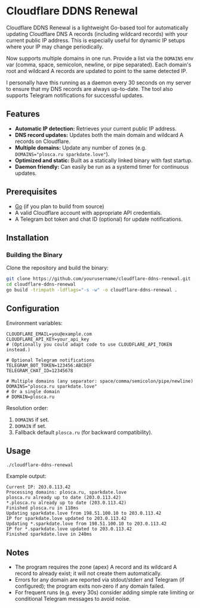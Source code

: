 # Cloudflare DDNS Renewal

Cloudflare DDNS Renewal is a lightweight Go-based tool for automatically updating Cloudflare DNS A records (including wildcard records) with your current public IP address. This is especially useful for dynamic IP setups where your IP may change periodically.

Now supports multiple domains in one run. Provide a list via the `DOMAINS` env var (comma, space, semicolon, newline, or pipe separated). Each domain's root and wildcard A records are updated to point to the same detected IP.

I personally have this running as a daemon every 30 seconds on my server to ensure that my DNS records are always up-to-date. The tool also supports Telegram notifications for successful updates.

## Features

- **Automatic IP detection:** Retrieves your current public IP address.
- **DNS record updates:** Updates both the main domain and wildcard A records on Cloudflare.
- **Multiple domains:** Update any number of zones (e.g. `DOMAINS="plosca.ru sparkdate.love"`).
- **Optimized and static:** Built as a statically linked binary with fast startup.
- **Daemon friendly:** Can easily be run as a systemd timer for continuous updates.

## Prerequisites

- [Go](https://golang.org/dl/) (if you plan to build from source)
- A valid Cloudflare account with appropriate API credentials.
- A Telegram bot token and chat ID (optional) for update notifications.

## Installation

### Building the Binary

Clone the repository and build the binary:

```bash
git clone https://github.com/yourusername/cloudflare-ddns-renewal.git
cd cloudflare-ddns-renewal
go build -trimpath -ldflags="-s -w" -o cloudflare-ddns-renewal .

```

## Configuration

Environment variables:

```dotenv
CLOUDFLARE_EMAIL=you@example.com
CLOUDFLARE_API_KEY=your_api_key
# (Optionally you could adapt code to use CLOUDFLARE_API_TOKEN instead.)

# Optional Telegram notifications
TELEGRAM_BOT_TOKEN=123456:ABCDEF
TELEGRAM_CHAT_ID=12345678

# Multiple domains (any separator: space/comma/semicolon/pipe/newline)
DOMAINS="plosca.ru sparkdate.love"
# Or a single domain
# DOMAIN=plosca.ru
```

Resolution order:
1. `DOMAINS` if set.
2. `DOMAIN` if set.
3. Fallback default `plosca.ru` (for backward compatibility).

## Usage

```bash
./cloudflare-ddns-renewal
```

Example output:

```
Current IP: 203.0.113.42
Processing domains: plosca.ru, sparkdate.love
plosca.ru already up to date (203.0.113.42)
*.plosca.ru already up to date (203.0.113.42)
Finished plosca.ru in 118ms
Updating sparkdate.love from 198.51.100.10 to 203.0.113.42
IP for sparkdate.love updated to 203.0.113.42
Updating *.sparkdate.love from 198.51.100.10 to 203.0.113.42
IP for *.sparkdate.love updated to 203.0.113.42
Finished sparkdate.love in 240ms
```

## Notes

- The program requires the zone (apex) A record and its wildcard A record to already exist; it will not create them automatically.
- Errors for any domain are reported via stdout/stderr and Telegram (if configured); the program exits non‑zero if any domain failed.
- For frequent runs (e.g. every 30s) consider adding simple rate limiting or conditional Telegram messages to avoid noise.

